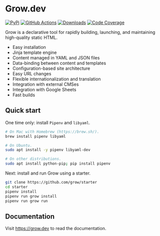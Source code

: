 # Grow.dev

[![PyPi](https://img.shields.io/pypi/v/grow.svg)](https://pypi.python.org/pypi/grow)
[![GitHub Actions][github-image]][github-url]
[![Downloads](https://img.shields.io/github/downloads/grow/grow/total.svg)](https://github.com/grow/grow/releases)
[![Code Coverage](https://codecov.io/gh/grow/grow/branch/master/graph/badge.svg)](https://codecov.io/gh/grow/grow)

Grow is a declarative tool for rapidly building, launching, and maintaining high-quality static HTML.

- Easy installation
- Jinja template engine
- Content managed in YAML and JSON files
- Data-binding between content and templates
- Configuration-based site architecture
- Easy URL changes
- Flexible internationalization and translation
- Integration with external CMSes
- Integration with Google Sheets
- Fast builds

## Quick start

One time only: install `Pipenv` and `libyaml`.

```bash
# On Mac with Homebrew (https://brew.sh/).
brew install pipenv libyaml

# On Ubuntu.
sudo apt install -y pipenv libyaml-dev

# On other distributions.
sudo apt install python-pip; pip install pipenv
```

Next: install and run Grow using a starter.

```bash
git clone https://github.com/grow/starter
cd starter
pipenv install
pipenv run grow install
pipenv run grow run
```

## Documentation

Visit https://grow.dev to read the documentation.

[github-image]: https://github.com/grow/grow/workflows/Test/badge.svg
[github-url]: https://github.com/grow/grow/actions
